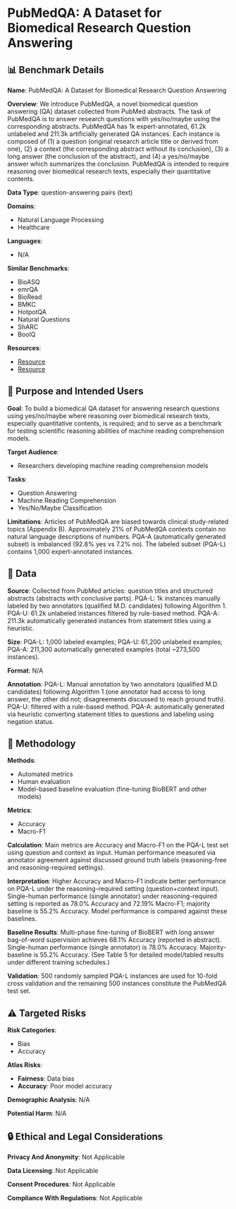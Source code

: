 # PubMedQA: A Dataset for Biomedical Research Question Answering

## 📊 Benchmark Details

**Name**: PubMedQA: A Dataset for Biomedical Research Question Answering

**Overview**: We introduce PubMedQA, a novel biomedical question answering (QA) dataset collected from PubMed abstracts. The task of PubMedQA is to answer research questions with yes/no/maybe using the corresponding abstracts. PubMedQA has 1k expert-annotated, 61.2k unlabeled and 211.3k artificially generated QA instances. Each instance is composed of (1) a question (original research article title or derived from one), (2) a context (the corresponding abstract without its conclusion), (3) a long answer (the conclusion of the abstract), and (4) a yes/no/maybe answer which summarizes the conclusion. PubMedQA is intended to require reasoning over biomedical research texts, especially their quantitative contents.

**Data Type**: question-answering pairs (text)

**Domains**:
- Natural Language Processing
- Healthcare

**Languages**:
- N/A

**Similar Benchmarks**:
- BioASQ
- emrQA
- BioRead
- BMKC
- HotpotQA
- Natural Questions
- ShARC
- BoolQ

**Resources**:
- [Resource](https://pubmedqa.github.io)
- [Resource](https://arxiv.org/abs/1909.06146)

## 🎯 Purpose and Intended Users

**Goal**: To build a biomedical QA dataset for answering research questions using yes/no/maybe where reasoning over biomedical research texts, especially quantitative contents, is required; and to serve as a benchmark for testing scientific reasoning abilities of machine reading comprehension models.

**Target Audience**:
- Researchers developing machine reading comprehension models

**Tasks**:
- Question Answering
- Machine Reading Comprehension
- Yes/No/Maybe Classification

**Limitations**: Articles of PubMedQA are biased towards clinical study-related topics (Appendix B). Approximately 21% of PubMedQA contexts contain no natural language descriptions of numbers. PQA-A (automatically generated subset) is imbalanced (92.8% yes vs 7.2% no). The labeled subset (PQA-L) contains 1,000 expert-annotated instances.

## 💾 Data

**Source**: Collected from PubMed articles: question titles and structured abstracts (abstracts with conclusive parts). PQA-L: 1k instances manually labeled by two annotators (qualified M.D. candidates) following Algorithm 1. PQA-U: 61.2k unlabeled instances filtered by rule-based method. PQA-A: 211.3k automatically generated instances from statement titles using a heuristic.

**Size**: PQA-L: 1,000 labeled examples; PQA-U: 61,200 unlabeled examples; PQA-A: 211,300 automatically generated examples (total ~273,500 instances).

**Format**: N/A

**Annotation**: PQA-L: Manual annotation by two annotators (qualified M.D. candidates) following Algorithm 1 (one annotator had access to long answer, the other did not; disagreements discussed to reach ground truth). PQA-U: filtered with a rule-based method. PQA-A: automatically generated via heuristic converting statement titles to questions and labeling using negation status.

## 🔬 Methodology

**Methods**:
- Automated metrics
- Human evaluation
- Model-based baseline evaluation (fine-tuning BioBERT and other models)

**Metrics**:
- Accuracy
- Macro-F1

**Calculation**: Main metrics are Accuracy and Macro-F1 on the PQA-L test set using question and context as input. Human performance measured via annotator agreement against discussed ground truth labels (reasoning-free and reasoning-required settings).

**Interpretation**: Higher Accuracy and Macro-F1 indicate better performance on PQA-L under the reasoning-required setting (question+context input). Single-human performance (single annotator) under reasoning-required setting is reported as 78.0% Accuracy and 72.19% Macro-F1; majority baseline is 55.2% Accuracy. Model performance is compared against these baselines.

**Baseline Results**: Multi-phase fine-tuning of BioBERT with long answer bag-of-word supervision achieves 68.1% Accuracy (reported in abstract). Single-human performance (single annotator) is 78.0% Accuracy. Majority-baseline is 55.2% Accuracy. (See Table 5 for detailed model/tabled results under different training schedules.)

**Validation**: 500 randomly sampled PQA-L instances are used for 10-fold cross validation and the remaining 500 instances constitute the PubMedQA test set.

## ⚠️ Targeted Risks

**Risk Categories**:
- Bias
- Accuracy

**Atlas Risks**:
- **Fairness**: Data bias
- **Accuracy**: Poor model accuracy

**Demographic Analysis**: N/A

**Potential Harm**: N/A

## 🔒 Ethical and Legal Considerations

**Privacy And Anonymity**: Not Applicable

**Data Licensing**: Not Applicable

**Consent Procedures**: Not Applicable

**Compliance With Regulations**: Not Applicable
